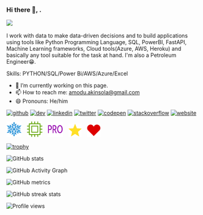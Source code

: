 ### Hi there 👋, .
![](https://solajohnson.github.io/cv/banner.png)

I work with data to make data-driven decisions and to build applications using tools like Python Programming Language, SQL, PowerBI, FastAPI, Machine Learning frameworks, Cloud tools(Azure, AWS, Heroku) and basically any tool suitable for the task at hand. I'm also a Petroleum Engineer😁.

Skills: PYTHON/SQL/Power Bi/AWS/Azure/Excel

- 🔭 I’m currently working on this page. 
- 📫 How to reach me: amodu.akinsola@gmail.com 
- 😄 Pronouns: He/him 


[<img src='https://cdn.jsdelivr.net/npm/simple-icons@3.0.1/icons/github.svg' alt='github' height='40'>](https://github.com/SolaJohnson)  [<img src='https://cdn.jsdelivr.net/npm/simple-icons@3.0.1/icons/hashnode.svg' alt='dev' height='40'>](https://hashnode.com/@Johnson2022)  [<img src='https://cdn.jsdelivr.net/npm/simple-icons@3.0.1/icons/linkedin.svg' alt='linkedin' height='40'>](https://www.linkedin.com/in/https://www.linkedin.com/in/johnson-amodu//)  [<img src='https://cdn.jsdelivr.net/npm/simple-icons@3.0.1/icons/twitter.svg' alt='twitter' height='40'>](https://twitter.com/https://twitter.com/Johnson_AAA)  [<img src='https://cdn.jsdelivr.net/npm/simple-icons@3.0.1/icons/codepen.svg' alt='codepen' height='40'>](https://codepen.io/https://codepen.io/Johnson91)  [<img src='https://cdn.jsdelivr.net/npm/simple-icons@3.0.1/icons/stackoverflow.svg' alt='stackoverflow' height='40'>](https://stackoverflow.com/users/https://stackoverflow.com/users/15942097/johnson)  [<img src='https://cdn.jsdelivr.net/npm/simple-icons@3.0.1/icons/icloud.svg' alt='website' height='40'>](https://solajohnson.github.io/cv/)  

<a href='https://archiveprogram.github.com/'><img src='https://raw.githubusercontent.com/acervenky/animated-github-badges/master/assets/acbadge.gif' width='40' height='40'></a> <a href='https://docs.github.com/en/developers'><img src='https://raw.githubusercontent.com/acervenky/animated-github-badges/master/assets/devbadge.gif' width='40' height='40'></a> <a href='https://github.com/pricing'><img src='https://raw.githubusercontent.com/acervenky/animated-github-badges/master/assets/pro.gif' width='40' height='40'></a> <a href='https://stars.github.com/'><img src='https://raw.githubusercontent.com/acervenky/animated-github-badges/master/assets/starbadge.gif' width='35' height='35'></a> <a href='https://docs.github.com/en/github/supporting-the-open-source-community-with-github-sponsors'><img src='https://raw.githubusercontent.com/acervenky/animated-github-badges/master/assets/sponsorbadge.gif' width='35' height='35'></a> 

[![trophy](https://github-profile-trophy.vercel.app/?username=SolaJohnson)](https://github.com/ryo-ma/github-profile-trophy)

![GitHub stats](https://github-readme-stats.vercel.app/api?username=SolaJohnson&show_icons=true)  

![GitHub Activity Graph](https://activity-graph.herokuapp.com/graph?username=SolaJohnson)  

![GitHub metrics](https://metrics.lecoq.io/SolaJohnson)  

![GitHub streak stats](https://github-readme-streak-stats.herokuapp.com/?user=SolaJohnson)  

![Profile views](https://gpvc.arturio.dev/SolaJohnson)  
